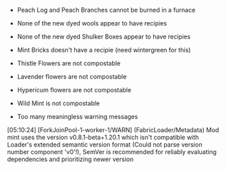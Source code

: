 - Peach Log and Peach Branches cannot be burned in a furnace

- None of the new dyed wools appear to have recipies
- None of the new dyed Shulker Boxes appear to have recipies
- Mint Bricks doesn't have a recipie (need wintergreen for this)
- Thistle Flowers are not compostable
- Lavender flowers are not compostable
- Hypericum flowers are not compostable
- Wild Mint is not compostable


- Too many meaningless warning messages

[05:10:24] [ForkJoinPool-1-worker-1/WARN] (FabricLoader/Metadata) Mod mint uses the version v0.8.1-beta+1.20.1 which isn't compatible with Loader's extended semantic version format (Could not parse version number component 'v0'!), SemVer is recommended for reliably evaluating dependencies and prioritizing newer version

